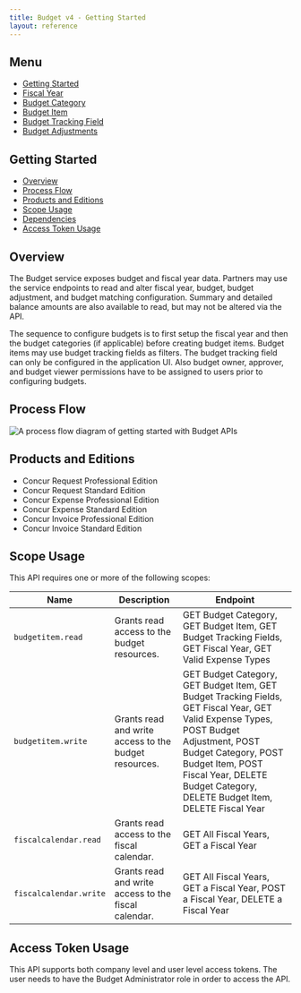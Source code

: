 ```yaml
---
title: Budget v4 - Getting Started
layout: reference
---
```


## Menu

* [Getting Started](./getting-started.html)
* [Fiscal Year](/api-reference/budget/v4.fiscal-year.html)
* [Budget Category](/api-reference/budget/v4.budget-category.html)
* [Budget Item](/api-reference/budget/v4.budget-header.html)
* [Budget Tracking Field](/api-reference/budget/v4.budget-trackingfield.html)
* [Budget Adjustments](/api-reference/budget/v4.budget-adjustments.html)

## Getting Started

* [Overview](#overview)
* [Process Flow](#process-flow)
* [Products and Editions](#products-editions)
* [Scope Usage](#scope-usage)
* [Dependencies](#dependencies)
* [Access Token Usage](#access-token-usage)

## <a name="overview"></a>Overview

The Budget service exposes budget and fiscal year data.  Partners may use the service endpoints to read and alter fiscal year, budget, budget adjustment, and budget matching configuration.
Summary and detailed balance amounts are also available to read, but may not be altered via the API.

The sequence to configure budgets is to first setup the fiscal year and then the budget categories (if applicable) before creating budget items. Budget items may use budget tracking fields as filters. The budget tracking field can only be configured in the application UI. Also budget owner, approver, and budget viewer permissions have to be assigned to users prior to configuring budgets.

## Process Flow

![A process flow diagram of getting started with Budget APIs](./v4-budget-getting-started-process-flow.png)

## <a name="products-editions"></a>Products and Editions

* Concur Request Professional Edition
* Concur Request Standard Edition
* Concur Expense Professional Edition
* Concur Expense Standard Edition
* Concur Invoice Professional Edition
* Concur Invoice Standard Edition

## <a name="scope-usage"></a>Scope Usage

This API requires one or more of the following scopes:

Name|Description|Endpoint
---|---|---
`budgetitem.read`|Grants read access to the budget resources.|GET Budget Category, GET Budget Item, GET Budget Tracking Fields, GET Fiscal Year, GET Valid Expense Types
`budgetitem.write`|Grants read and write access to the budget resources.|GET Budget Category, GET Budget Item, GET Budget Tracking Fields, GET Fiscal Year, GET Valid Expense Types, POST Budget Adjustment, POST Budget Category, POST Budget Item, POST Fiscal Year, DELETE Budget Category, DELETE Budget Item, DELETE Fiscal Year
`fiscalcalendar.read`|Grants read access to the fiscal calendar.|GET All Fiscal Years, GET a Fiscal Year
`fiscalcalendar.write`|Grants read and write access to the fiscal calendar.|GET All Fiscal Years, GET a Fiscal Year, POST a Fiscal Year, DELETE a Fiscal Year


## <a name="access-token-usage"></a>Access Token Usage

This API supports both company level and user level access tokens. The user needs to have the Budget Administrator role in order to access the API.
